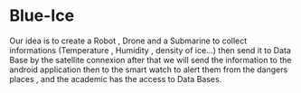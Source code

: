 # Blue-Ice
​Our idea is to create a Robot , Drone and a Submarine to collect informations (Temperature , Humidity , density of ice...) then send it to Data Base by the satellite connexion after that we will  send the information to the android application then to the smart watch to alert them from the dangers places , and the academic has the access to Data Bases.
